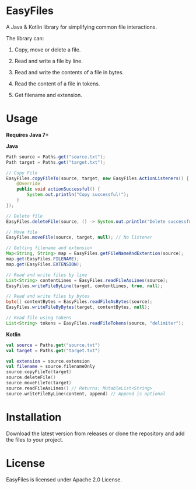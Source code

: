 # EasyFiles
A Java & Kotlin library for simplifying common file interactions.

The library can:

1. Copy, move or delete a file.

2. Read and write a file by line.

3. Read and write the contents of a file in bytes.

4. Read the content of a file in tokens.

5. Get filename and extension.

# Usage
**Requires Java 7+**

**Java**

```Java
Path source = Paths.get("source.txt");
Path target = Paths.get("target.txt");

// Copy File
EasyFiles.copyFileTo(source, target, new EasyFiles.ActionListeners() { // Action Successful listener
    @Override
    public void actionSuccessful() {
        System.out.println("Copy successful!");
    }
});

// Delete file
EasyFiles.deleteFile(source, () -> System.out.println("Delete successful!"));

// Move file
EasyFiles.moveFile(source, target, null); // No listener

// Getting filename and extension
Map<String, String> map = EasyFiles.getFileNameAndExtention(source);
map.get(EasyFiles.FILENAME);
map.get(EasyFiles.EXTENSION);

// Read and write files by line
List<String> contentLines = EasyFiles.readFileAsLines(source);
EasyFiles.writeFileByLine(target, contentLines, true, null);

// Read and write files by bytes
byte[] contentBytes = EasyFiles.readFileAsBytes(source);
EasyFiles.writeFileByBytes(target, contentBytes, null);

// Read file using tokens
List<String> tokens = EasyFiles.readFileTokens(source, "delimiter");
```
**Kotlin**
``` Kotlin
val source = Paths.get("source.txt")
val target = Paths.get("target.txt")

val extension = source.extension 
val filename = source.filenameOnly
source.copyFileTo(target)
source.deleteFile()
source.moveFileTo(target)
source.readFileAsLines() // Returns: MutableList<String>
source.writeFileByLine(content, append) // Append is optional
```

# Installation
Download the latest version from releases or clone the repository and add the files to your project.  

# License
EasyFiles is licensed under Apache 2.0 License.
